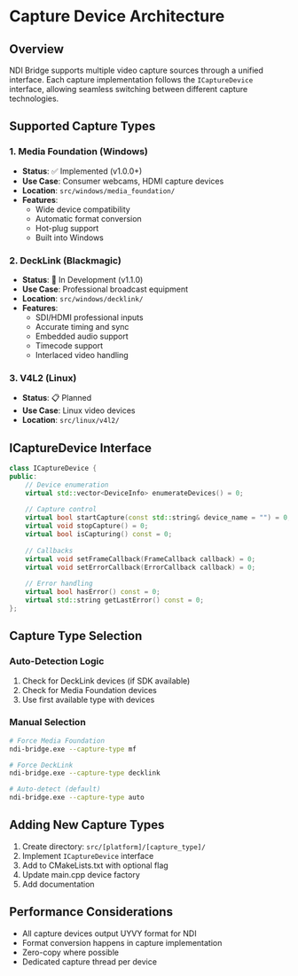 # Capture Device Architecture

## Overview

NDI Bridge supports multiple video capture sources through a unified interface. Each capture implementation follows the `ICaptureDevice` interface, allowing seamless switching between different capture technologies.

## Supported Capture Types

### 1. Media Foundation (Windows)
- **Status**: ✅ Implemented (v1.0.0+)
- **Use Case**: Consumer webcams, HDMI capture devices
- **Location**: `src/windows/media_foundation/`
- **Features**:
  - Wide device compatibility
  - Automatic format conversion
  - Hot-plug support
  - Built into Windows

### 2. DeckLink (Blackmagic)
- **Status**: 🔄 In Development (v1.1.0)
- **Use Case**: Professional broadcast equipment
- **Location**: `src/windows/decklink/`
- **Features**:
  - SDI/HDMI professional inputs
  - Accurate timing and sync
  - Embedded audio support
  - Timecode support
  - Interlaced video handling

### 3. V4L2 (Linux)
- **Status**: 📋 Planned
- **Use Case**: Linux video devices
- **Location**: `src/linux/v4l2/`

## ICaptureDevice Interface

```cpp
class ICaptureDevice {
public:
    // Device enumeration
    virtual std::vector<DeviceInfo> enumerateDevices() = 0;
    
    // Capture control
    virtual bool startCapture(const std::string& device_name = "") = 0;
    virtual void stopCapture() = 0;
    virtual bool isCapturing() const = 0;
    
    // Callbacks
    virtual void setFrameCallback(FrameCallback callback) = 0;
    virtual void setErrorCallback(ErrorCallback callback) = 0;
    
    // Error handling
    virtual bool hasError() const = 0;
    virtual std::string getLastError() const = 0;
};
```

## Capture Type Selection

### Auto-Detection Logic
1. Check for DeckLink devices (if SDK available)
2. Check for Media Foundation devices
3. Use first available type with devices

### Manual Selection
```bash
# Force Media Foundation
ndi-bridge.exe --capture-type mf

# Force DeckLink
ndi-bridge.exe --capture-type decklink

# Auto-detect (default)
ndi-bridge.exe --capture-type auto
```

## Adding New Capture Types

1. Create directory: `src/[platform]/[capture_type]/`
2. Implement `ICaptureDevice` interface
3. Add to CMakeLists.txt with optional flag
4. Update main.cpp device factory
5. Add documentation

## Performance Considerations

- All capture devices output UYVY format for NDI
- Format conversion happens in capture implementation
- Zero-copy where possible
- Dedicated capture thread per device

